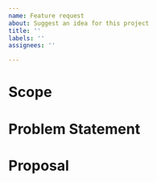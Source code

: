 ```yaml
---
name: Feature request
about: Suggest an idea for this project
title: ''
labels: ''
assignees: ''

---
```


# Scope
<!-- 実装する範囲を記載する -->

# Problem Statement
<!-- 解決したい課題を記載する -->

# Proposal
<!-- 解決する方法を記載する -->
